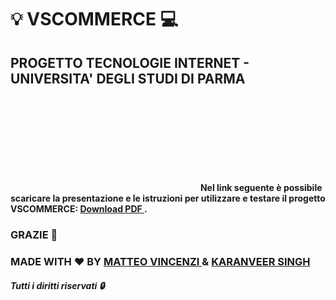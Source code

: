 # :bulb: VSCOMMERCE :computer:
## PROGETTO TECNOLOGIE INTERNET - UNIVERSITA' DEGLI STUDI DI PARMA

<object data="https://www.matteovincenzi.com/files/vscommerce.pdf" type="application/pdf" width="700px" height="700px">
    <embed src="https://www.matteovincenzi.com/files/vscommerce.pdf">
        <b> Nel link seguente è possibile scaricare la presentazione e le istruzioni per utilizzare e testare il progetto VSCOMMERCE: <a href="https://www.matteovincenzi.com/files/vscommerce.pdf"> <b> Download PDF </b></a>.</b>
    </embed>
</object>

### GRAZIE :pray:

### MADE WITH :heart: BY <a href="https://www.matteovincenzi.com/"> MATTEO VINCENZI </a> & <a href="https://www.facebook.com/karanveer.singh.7"> KARANVEER SINGH </a>

##### Tutti i diritti riservati :lock:
